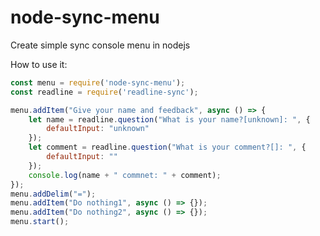 # node-sync-menu
Create simple sync console menu in nodejs

How to use it:

```javascript
const menu = require('node-sync-menu');
const readline = require('readline-sync');

menu.addItem("Give your name and feedback", async () => {
    let name = readline.question("What is your name?[unknown]: ", {
        defaultInput: "unknown"
    });
    let comment = readline.question("What is your comment?[]: ", {
        defaultInput: ""
    });
    console.log(name + " commnet: " + comment);
});
menu.addDelim("=");
menu.addItem("Do nothing1", async () => {});
menu.addItem("Do nothing2", async () => {});
menu.start();
```
